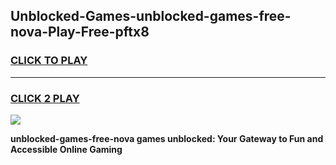 
## Unblocked-Games-unblocked-games-free-nova-Play-Free-pftx8
<h3>
<a href="https://premium76.site?title=unblocked-games-free-nova&ref=22A">CLICK TO PLAY</a></h3>
<hr>

<h3>
<a href="https://premium76.site?title=unblocked-games-free-nova&ref=22A">CLICK 2 PLAY</a>
  
</h3>

<a href="https://premium76.site?title=unblocked-games-free-nova&ref=22A"><img src="https://clearcache.store/games.png"></a>


**unblocked-games-free-nova games unblocked: Your Gateway to Fun and Accessible Online Gaming**
